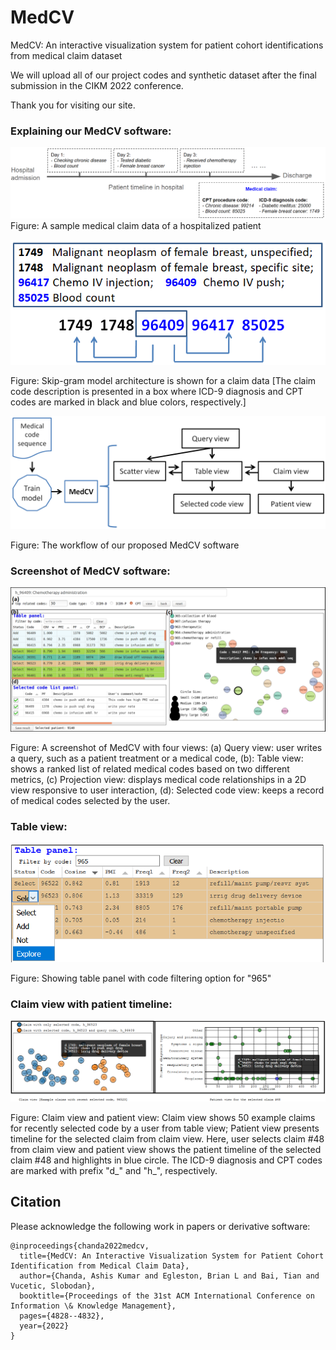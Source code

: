 # MedCV
MedCV: An interactive visualization system for patient cohort identifications from medical claim dataset


We will upload all of our project codes and synthetic dataset after the final submission in the CIKM 2022 conference. 

Thank you for visiting our site.

### Explaining our MedCV software:
![Test Image 1.0](https://github.com/ashischanda/MedCV/blob/master/images/medcv_claim_data_example.png)
Figure: A sample medical claim data of a hospitalized patient

![Test Image 1.1](https://github.com/ashischanda/MedCV/blob/master/images/medcv_w2v_model.PNG)

Figure: Skip-gram model architecture is shown for a claim data [The claim code description is presented in a box where ICD-9 diagnosis and CPT codes are marked in black and blue colors, respectively.]

![Test Image 1.2](https://github.com/ashischanda/MedCV/blob/master/images/medcv_workflow.png)

Figure: The workflow of our proposed MedCV software

### Screenshot of MedCV software:
![Test Image 1](https://github.com/ashischanda/MedCV/blob/master/images/medcv_cover.png)

Figure: A screenshot of MedCV with four views: (a) Query view: user writes a query, such as a patient treatment or a medical code, (b): Table view: shows a ranked list of related medical codes based on two different metrics, (c) Projection view: displays medical code relationships in a 2D view responsive to user interaction, (d): Selected code view: keeps a record of medical codes selected by the user.

### Table view:
![Test Image 2](https://github.com/ashischanda/MedCV/blob/master/images/table_panel.png)

Figure: Showing table panel with code filtering option for "965" 

### Claim view with patient timeline:
![Test Image 3](https://github.com/ashischanda/MedCV/blob/master/images/medcv_claimview.png)

Figure: Claim view and patient view: Claim view shows 50 example claims for recently selected code by a user from table view; Patient view presents timeline for the selected claim from claim view. Here, user selects claim #48 from claim view and patient view shows the patient timeline of the selected claim #48 and highlights in blue circle. The ICD-9 diagnosis and CPT codes are marked with prefix "d_" and "h_", respectively.


## Citation
Please acknowledge the following work in papers or derivative software:

```
@inproceedings{chanda2022medcv,
  title={MedCV: An Interactive Visualization System for Patient Cohort Identification from Medical Claim Data},
  author={Chanda, Ashis Kumar and Egleston, Brian L and Bai, Tian and Vucetic, Slobodan},
  booktitle={Proceedings of the 31st ACM International Conference on Information \& Knowledge Management},
  pages={4828--4832},
  year={2022}
}

```
